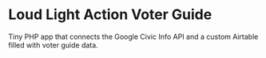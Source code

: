 # Loud Light Action Voter Guide

Tiny PHP app that connects the Google Civic Info API and a custom Airtable filled with
voter guide data.
